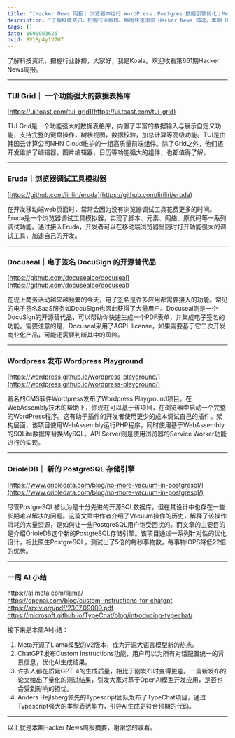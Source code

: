 ```yaml
---
title: "[Hacker News 周报] 浏览器中运行 WordPress；Postgres 数据引擎优化；Meta 发布 Llama2"
description: "了解科技资讯，把握行业脉搏。每周快速浏览 Hacker News 精选。本期 Hacker Newsletter 地址：https://mailchi.mp/hackernewsletter/661"
tags: []
date: 1690083625
bvid: BV1Rp4y1V7UT
---
```

了解科技资讯，把握行业脉搏，大家好，我是Koala。欢迎收看第661期Hacker News周报。

---
### TUI Grid｜ 一个功能强大的数据表格库
[https://ui.toast.com/tui-grid](https://ui.toast.com/tui-grid)

TUI Grid是一个功能强大的数据表格库，内置了丰富的数据输入与展示自定义功能，支持完整的键盘操作，树状视图，数据校验，加总计算等高级功能。TUI是由韩国云计算公司NHN Cloud维护的一组高质量前端组件。除了Grid之外，他们还开发维护了编辑器，图片编辑器，日历等功能强大的组件，也都值得了解。

---
### Eruda｜浏览器调试工具模拟器
[https://github.com/liriliri/eruda](https://github.com/liriliri/eruda)

在开发移动端web页面时，常常会因为没有浏览器调试工具花费更多的时间。Eruda是一个浏览器调试工具模拟器，实现了脚本、元素、网络、原代码等一系列调试功能。通过接入Eruda，开发者可以在移动端浏览器里随时打开功能强大的调试工具，加速自己的开发。

---
### Docuseal｜电子签名 DocuSign 的开源替代品
[https://github.com/docusealco/docuseal](https://github.com/docusealco/docuseal)

在现上商务活动越来越频繁的今天，电子签名是许多应用都需要接入的功能。常见的电子签名SaaS服务如DocuSign也因此获得了大量用户。Docuseal则是一个DocuSign的开源替代品，可以帮助你快速生成一个PDF表单，并集成电子签名的功能。需要注意的是，Docuseal采用了AGPL license，如果需要基于它二次开发商业化产品，可能还需要判断其中的风险。

---
### Wordpress 发布 Wordpress Playground
[https://wordpress.github.io/wordpress-playground/](https://wordpress.github.io/wordpress-playground/)

著名的CMS软件Wordpress发布了Wordpress Playground项目。在WebAssembly技术的帮助下，你现在可以基于该项目，在浏览器中启动一个完整的WordPress程序。这有助于插件的开发者使用更少的成本调试自己的插件。架构层面，该项目使用WebAssembly运行PHP程序，同时使用基于WebAssembly的SQLite数据库替换MySQL。API Server则是使用浏览器的Service Worker功能进行的实现。

---
### OrioleDB｜ 新的 PostgreSQL 存储引擎
[https://www.orioledata.com/blog/no-more-vacuum-in-postgresql/](https://www.orioledata.com/blog/no-more-vacuum-in-postgresql/)

尽管PostgreSQL被认为是十分先进的开源SQL数据库，但在其设计中也存在一些长期难以解决的问题。这篇文章中作者介绍了Vacuum操作的历史，解释了该操作消耗的大量资源，是如何让一些PostgreSQL用户饱受困扰的。而文章的主要目的是介绍OrioleDB这个新的PostgreSQL存储引擎。该项目通过一系列针对性的优化设计，相比原生PostgreSQL，测试出了5倍的每秒事物数，每事物IOPS降低22倍的优势。

---
### 一周 AI 小结
https://ai.meta.com/llama/   
https://openai.com/blog/custom-instructions-for-chatgpt  
https://arxiv.org/pdf/2307.09009.pdf  
https://microsoft.github.io/TypeChat/blog/introducing-typechat/ 

接下来是本周AI小结：
1. Meta开源了Llama模型的V2版本，成为开源大语言模型新的热点。
2. ChatGPT发布Custom Instructions功能，用户可以为所有对话配置统一的背景信息，优化AI生成结果。
3. 许多人都在质疑GPT-4的生成质量，相比于刚发布时变得更差。一篇新发布的论文给出了量化的测试结果，引发大家对基于OpenAI模型开发应用，是否也会受到影响的担忧。
4. Anders Hejlsberg领先的Typescript团队发布了TypeChat项目，通过Typescript强大的类型表达能力，引导AI生成更符合预期的代码。

---

以上就是本期Hacker News周报摘要，谢谢您的收看。


